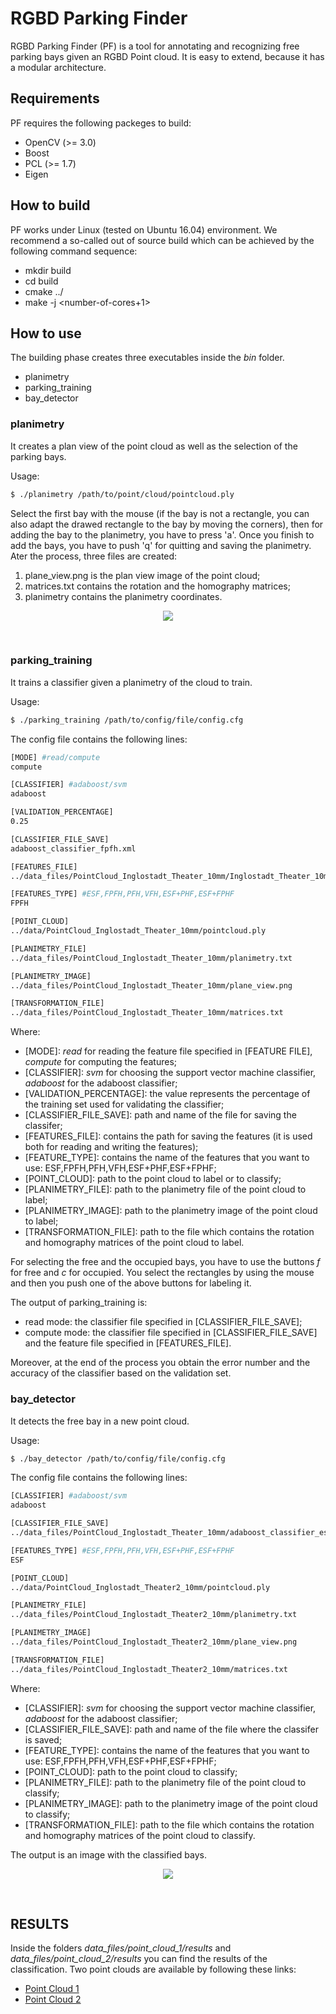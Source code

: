 # RGBD Parking Finder
RGBD Parking Finder (PF) is a tool for annotating and recognizing free parking bays given an RGBD Point cloud.
It is easy to extend, because it has a modular architecture.

## Requirements

PF requires the following packeges to build:

* OpenCV (>= 3.0)
* Boost
* PCL (>= 1.7)
* Eigen

## How to build

PF works under Linux (tested on Ubuntu 16.04) environment. We recommend a so-called out of source build 
which can be achieved by the following command sequence:

* mkdir build
* cd build
* cmake ../
* make -j <number-of-cores+1>

## How to use

The building phase creates three executables inside the _bin_ folder.

* planimetry
* parking_training
* bay_detector

### planimetry 

It creates a plan view of the point cloud as well as the selection of the parking bays.

Usage:
```bash
$ ./planimetry /path/to/point/cloud/pointcloud.ply
```

Select the first bay with the mouse (if the bay is not a rectangle, you can also adapt the drawed rectangle to the bay by moving the corners), 
then for adding the bay to the planimetry, you have to press 'a'. Once you finish to add the bays, you have to push 'q' for quitting and saving
the planimetry.
Ater the process, three files are created: 

1. plane_view.png is the plan view image of the point cloud;
2. matrices.txt contains the rotation and the homography matrices;
3. planimetry contains the planimetry coordinates.

<p align="center">
<img src="./images/selection.png"/>
</p>
<br>

### parking_training 

It trains a classifier given a planimetry of the cloud to train.

Usage:
```bash
$ ./parking_training /path/to/config/file/config.cfg
```
The config file contains the following lines:

```bash
[MODE] #read/compute 
compute

[CLASSIFIER] #adaboost/svm
adaboost

[VALIDATION_PERCENTAGE]
0.25

[CLASSIFIER_FILE_SAVE]
adaboost_classifier_fpfh.xml

[FEATURES_FILE]
../data_files/PointCloud_Inglostadt_Theater_10mm/Inglostadt_Theater_10mm_features_FPFH.txt

[FEATURES_TYPE] #ESF,FPFH,PFH,VFH,ESF+PHF,ESF+FPHF
FPFH

[POINT_CLOUD]
../data/PointCloud_Inglostadt_Theater_10mm/pointcloud.ply

[PLANIMETRY_FILE]
../data_files/PointCloud_Inglostadt_Theater_10mm/planimetry.txt

[PLANIMETRY_IMAGE]
../data_files/PointCloud_Inglostadt_Theater_10mm/plane_view.png

[TRANSFORMATION_FILE]
../data_files/PointCloud_Inglostadt_Theater_10mm/matrices.txt
```
Where:

* [MODE]: _read_ for reading the feature file specified in [FEATURE FILE], _compute_ for computing the features;
* [CLASSIFIER]: _svm_ for choosing the support vector machine classifier, _adaboost_ for the adaboost classifier;
* [VALIDATION_PERCENTAGE]: the value represents the percentage of the training set used for validating the classifier;
* [CLASSIFIER_FILE_SAVE]: path and name of the file for saving the classifer;
* [FEATURES_FILE]: contains the path for saving the features (it is used both for reading and writing the features);
* [FEATURE_TYPE]: contains the name of the features that you want to use: ESF,FPFH,PFH,VFH,ESF+PHF,ESF+FPHF;
* [POINT_CLOUD]: path to the point cloud to label or to classify;
* [PLANIMETRY_FILE]: path to the planimetry file of the point cloud to label;
* [PLANIMETRY_IMAGE]: path to the planimetry image of the point cloud to label;
* [TRANSFORMATION_FILE]: path to the file which contains the rotation and homography matrices of the point cloud to label.

For selecting the free and the occupied bays, you have to use the buttons _f_ for free and _c_ for occupied.
You select the rectangles by using the mouse and then you push one of the above buttons for labeling it.

The output of parking_training is:

* read mode: the classifier file specified in [CLASSIFIER_FILE_SAVE];
* compute mode: the classifier file specified in [CLASSIFIER_FILE_SAVE] and the feature file specified in [FEATURES_FILE].

Moreover, at the end of the process you obtain the error number and the accuracy of the classifier based on the validation set.

### bay_detector

It detects the free bay in a new point cloud.

Usage:
```bash
$ ./bay_detector /path/to/config/file/config.cfg
```

The config file contains the following lines:

```bash
[CLASSIFIER] #adaboost/svm
adaboost

[CLASSIFIER_FILE_SAVE]
../data_files/PointCloud_Inglostadt_Theater_10mm/adaboost_classifier_esf.xml

[FEATURES_TYPE] #ESF,FPFH,PFH,VFH,ESF+PHF,ESF+FPHF
ESF

[POINT_CLOUD]
../data/PointCloud_Inglostadt_Theater2_10mm/pointcloud.ply

[PLANIMETRY_FILE]
../data_files/PointCloud_Inglostadt_Theater2_10mm/planimetry.txt

[PLANIMETRY_IMAGE]
../data_files/PointCloud_Inglostadt_Theater2_10mm/plane_view.png

[TRANSFORMATION_FILE]
../data_files/PointCloud_Inglostadt_Theater2_10mm/matrices.txt
```
Where:

* [CLASSIFIER]: _svm_ for choosing the support vector machine classifier, _adaboost_ for the adaboost classifier;
* [CLASSIFIER_FILE_SAVE]: path and name of the file where the classifer is saved;
* [FEATURE_TYPE]: contains the name of the features that you want to use: ESF,FPFH,PFH,VFH,ESF+PHF,ESF+FPHF;
* [POINT_CLOUD]: path to the point cloud to classify;
* [PLANIMETRY_FILE]: path to the planimetry file of the point cloud to classify;
* [PLANIMETRY_IMAGE]: path to the planimetry image of the point cloud to classify;
* [TRANSFORMATION_FILE]: path to the file which contains the rotation and homography matrices of the point cloud to classify.

The output is an image with the classified bays.

<p align="center">
<img src="./images/classification.png"/>
</p>
<br>

## RESULTS

Inside the folders *data_files/point_cloud_1/results* and *data_files/point_cloud_2/results* you can find the results of the classification. 
Two point clouds are available by following these links:
* [Point Cloud 1](https://goo.gl/cFKsk9)
* [Point Cloud 2](https://goo.gl/XfrwZe)
